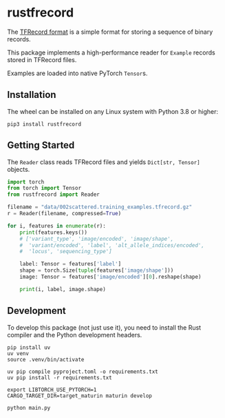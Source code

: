 # rustfrecord

The [TFRecord format](https://www.tensorflow.org/tutorials/load_data/tfrecord) is a simple format for storing a sequence of binary records.

This package implements a high-performance reader for  `Example` records stored in TFRecord files.

Examples are loaded into native PyTorch `Tensor`s.

## Installation

The wheel can be installed on any Linux system with Python 3.8 or higher:

    pip3 install rustfrecord

## Getting Started

The `Reader` class reads TFRecord files and yields `Dict[str, Tensor]` objects.

```python
import torch
from torch import Tensor
from rustfrecord import Reader

filename = "data/002scattered.training_examples.tfrecord.gz"
r = Reader(filename, compressed=True)

for i, features in enumerate(r):
    print(features.keys())
    # ['variant_type', 'image/encoded', 'image/shape',
    #  'variant/encoded', 'label', 'alt_allele_indices/encoded',
    #  'locus', 'sequencing_type']

    label: Tensor = features['label']
    shape = torch.Size(tuple(features['image/shape']))
    image: Tensor = features['image/encoded'][0].reshape(shape)

    print(i, label, image.shape)
```

## Development

To develop this package (not just use it), you need to install the Rust compiler and the Python development headers.

    pip install uv
    uv venv
    source .venv/bin/activate

    uv pip compile pyproject.toml -o requirements.txt
    uv pip install -r requirements.txt

    export LIBTORCH_USE_PYTORCH=1
    CARGO_TARGET_DIR=target_maturin maturin develop

    python main.py